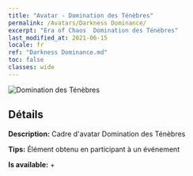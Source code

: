 ```yaml
---
title: "Avatar - Domination des Ténèbres"
permalink: /Avatars/Darkness Dominance/
excerpt: "Era of Chaos  Domination des Ténèbres"
last_modified_at: 2021-06-15
locale: fr
ref: "Darkness Dominance.md"
toc: false
classes: wide
---
```

 ![Domination des Ténèbres](/images/a/avatarFrame_34.png)

## Détails

 **Description:** Cadre d'avatar Domination des Ténèbres 

 **Tips:** Élément obtenu en participant à un événement 

 **Is available:**  + 

